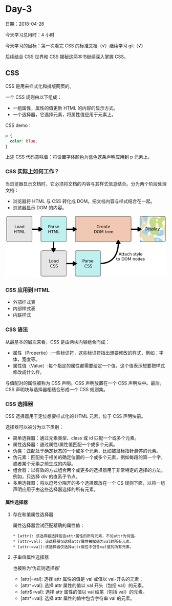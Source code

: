 # Day-3

日期：2018-04-26

今天学习总用时：4 小时

今天学习的目标：第一次看完 CSS 的标准文档（√）继续学习 git（√）

后续结合 CSS 世界和 CSS 揭秘这两本书继续深入掌握 CSS。

## CSS

CSS 是用来样式化和排版网页的。

一个 CSS 规则由以下组成：

* 一组属性，属性的值更新 HTML 的内容的显示方式。
* 一个选择器，它选择元素，将属性值应用于元素上。

CSS demo：

```css
p {
  color: blue;
}
```

上述 CSS 代码意味着：将设置字体颜色为蓝色这条声明应用到 p 元素上。

### CSS 实际上如何工作？

当浏览器显示文档时，它必须将文档的内容与其样式信息结合。分为两个阶段处理文档：

* 浏览器将 HTML 与 CSS 转化成 DOM。把文档内容与样式结合在一起。
* 浏览器显示 DOM 的内容。

![image](https://github.com/xiaojianbu/ife_2018_learn/raw/master/%E9%9B%B6%E5%9F%BA%E7%A1%80%E5%AD%A6%E9%99%A2/assets/%E6%B5%8F%E8%A7%88%E5%99%A8%E6%B8%B2%E6%9F%93%E8%BF%87%E7%A8%8B.png)

### CSS 应用到 HTML

* 外部样式表
* 内部样式表
* 内联样式

### CSS 语法

从最基本的层次来看，CSS 是由两块内容组合而成：

* 属性（Propertie）:一些标识符，这些标识符指出想要修改的样式，例如：字体，宽度等。
* 属性值（Value）:每个指定的属性都需要给定一个值，这个值表示想要把样式修改成什么样。

与值配对的属性被称为 CSS 声明。CSS 声明放置在一个 CSS 声明块中。最后，CSS 声明块与选择器相结合形成一个 CSS 规则集。

### CSS 选择器

CSS 选择器用于定位想要样式化的 HTML 元素，位于 CSS 声明块前。

选择器可以被分为以下类别：

* 简单选择器：通过元素类型、class 或 id 匹配一个或多个元素。
* 属性选择器：通过属性/属性值匹配一个或多个元素。
* 伪类：匹配处于确定状态的一个或多个元素，比如被鼠标指针悬停的元素。
* 伪元素：匹配处于相关的确定位置的一个或多个元素，例如每段的第一个字，或者某个元素之前生成的内容。
* 组合器：以有效的方式组合两个或更多的选择器用于非常特定的选择的方法。例如，只选择 div 的直系子节点。
* 多用选择器：将以逗号分隔开的多个选择器放在一个 CS 规则下面，以将一组声明应用于由这些选择器选择的所有元素。

#### 属性选择器

1.  存在和值属性选择器

    属性选择器尝试匹配精确的属性值：

        * [attr]: 该选择器选择包含attr属性的所有元素，不论attr为何值。
        * [attr=val]: 该选择器仅选择attr属性被赋值为val的所有元素。
        * [attr~=val]:该选择器仅选择attr属性中包含val值的所有元素。

2.  子串值属性选择器

    也被称为‘伪正则选择器’

    * [attr|=val]: 选择 attr 属性的值是 val 或值以 val-开头的元素；
    * [attr^=val]: 选择 attr 属性的值以 val 开头（包括 val）的元素。
    * [attr$=val]: 选择 attr 属性的值以 val 结尾（包括 val）的元素。
    * [attr*=val]: 选择 attr 属性的值中包含字符串 val 的元素。
